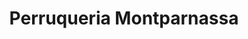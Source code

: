 ---
title: "Perruqueria Montparnassa"
url: /nunoa/perruqueria-montparnassa/
shop: peluquería canina
---